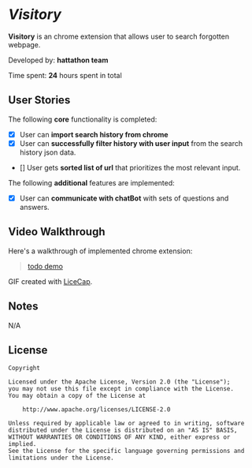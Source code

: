 
# *Visitory*

**Visitory** is an chrome extension that allows user to search forgotten webpage. 

Developed by: **hattathon team**

Time spent: **24** hours spent in total

## User Stories

The following **core** functionality is completed:

* [X] User can **import search history from chrome**
* [X] User can **successfully filter history with user input** from the search history json data.
* [] User gets **sorted list of url** that prioritizes the most relevant input. 

The following **additional** features are implemented:

* [X] User can **communicate with chatBot** with sets of questions and answers.


## Video Walkthrough

Here's a walkthrough of implemented chrome extension:

<blockquote class="imgur-embed-pub" lang="en" data-id="a/q7qqS0x"  ><a href="//imgur.com/linkchange">todo demo</a></blockquote>

GIF created with [LiceCap](http://www.cockos.com/licecap/).

## Notes

N/A

## License

    Copyright

    Licensed under the Apache License, Version 2.0 (the "License");
    you may not use this file except in compliance with the License.
    You may obtain a copy of the License at

        http://www.apache.org/licenses/LICENSE-2.0

    Unless required by applicable law or agreed to in writing, software
    distributed under the License is distributed on an "AS IS" BASIS,
    WITHOUT WARRANTIES OR CONDITIONS OF ANY KIND, either express or implied.
    See the License for the specific language governing permissions and
    limitations under the License.